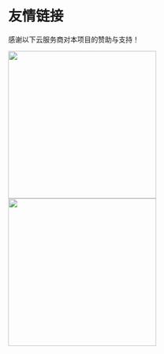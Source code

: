 # 友情链接

感谢以下云服务商对本项目的赞助与支持！

[<img src="/static/miaocloud.png" width="300"/>](https://cloud.miaostars.com)
[<img src="/static/rainyun.png" width="300"/>](https://rainyun.com)
